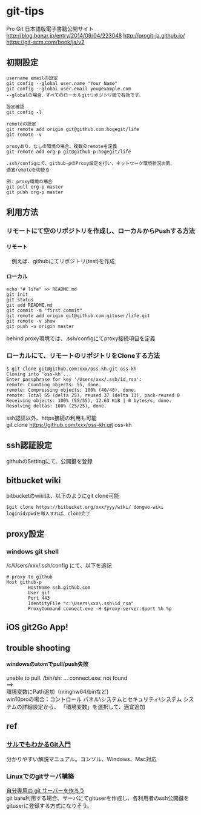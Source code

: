 git-tips
===
Pro Git 日本語版電子書籍公開サイト
http://blog.bonar.jp/entry/2014/09/04/223048
http://progit-ja.github.io/
https://git-scm.com/book/ja/v2

## 初期設定

```
username emailの設定
git config --global user.name "Your Name"
git config --global user.email you@example.com
--globalの場合、すべてのローカルgitリポジトリ間で有効です。

設定確認
git config -l

remoteの設定
git remote add origin git@github.com:hogegit/life
git remote -v

proxyあり、なしの環境の場合、複数のremoteを定義
git remote add org-p git@github-p:hogegit/life

.ssh/configにて、github-pのProxy設定を行い、ネットワーク環境状況次第、
適宜remoteを切替る

例: proxy環境の場合
git pull org-p master
git push org-p master

```

##  利用方法
### リモートにて空のリポジトリを作成し、ローカルからPushする方法
#### リモート
　例えば、githubにてリポジトリ(test)を作成
#### ローカル
```
echo "# life" >> README.md
git init
git status
git add README.md
git commit -m "first commit"
git remote add origin git@github.com:gituser/life.git
git remote -v show
git push -u origin master
```
behind proxy環境では、.ssh/configにてproxy接続項目を定義

### ローカルにて、リモートのリポジトリをCloneする方法

```
$ git clone git@github.com:xxx/oss-kh.git oss-kh
Cloning into 'oss-kh'...
Enter passphrase for key '/Users/xxx/.ssh/id_rsa':
remote: Counting objects: 55, done.
remote: Compressing objects: 100% (40/40), done.
remote: Total 55 (delta 25), reused 37 (delta 13), pack-reused 0
Receiving objects: 100% (55/55), 12.63 KiB | 0 bytes/s, done.
Resolving deltas: 100% (25/25), done.
```

ssh認証以外、https接続の利用も可能  
git clone https://github.com/xxx/oss-kh.git oss-kh


## ssh認証設定

githubのSettingにて、公開鍵を登録  

## bitbucket wiki
 bitbucketのwikiは、以下のようにgit clone可能
```
$git clone https://bitbucket.org/xxx/yyy/wiki/ dongwo-wiki
loginid/pwdを導入すれば、clone完了

```

## proxy設定
### windows git shell
/c/Users/xxx/.ssh/config にて、以下を追記
```
# proxy to github
Host github-p
        HostName ssh.github.com
        User git
        Port 443
        IdentityFile "c:\Users\xxx\.ssh\id_rsa"
        ProxyCommand connect.exe -H $proxy-server:$port %h %p
```

## iOS  git2Go App!

## trouble shooting
####  windowsのatomでpull/push失敗
unable to pull. /bin/sh: ... connect.exe: not found  
==>   
環境変数にPath追加（minghw64/binなど)  
win10proの場合：コントロール パネル\システムとセキュリティ\システム システムの詳細設定から、 「環境変数」を選択して、適宜追加


##  ref
### [サルでもわかるGit入門](https://www.backlog.jp/git-guide/)
  分かりやすい解説マニュアル。コンソル、Windows、Mac対応

###  Linuxでのgitサーバ構築
[自分専用の git サーバーを作ろう](https://jp.linux.com/Linux%20Jp/tutorial/429196-tutorial2015050701)  
git bare利用する場合、サーバにてgituserを作成し、各利用者のssh公開鍵をgituserに登録する方式になりそう。
